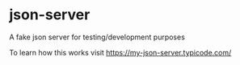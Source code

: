 # json-server
A fake json server for testing/development purposes

To learn how this works visit https://my-json-server.typicode.com/
